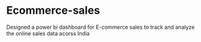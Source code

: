 # Ecommerce-sales
Designed a power bi dashboard for E-commerce sales to track and analyze the online sales data acorss India
